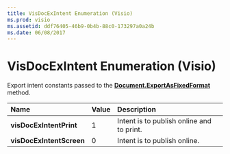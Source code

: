 ```yaml
---
title: VisDocExIntent Enumeration (Visio)
ms.prod: visio
ms.assetid: ddf76405-46b9-0b4b-88c0-173297a0a24b
ms.date: 06/08/2017
---
```



# VisDocExIntent Enumeration (Visio)

Export intent constants passed to the  **[Document.ExportAsFixedFormat](Visio.Document.ExportAsFixedFormat.md)** method.



|**Name**|**Value**|**Description**|
|:-----|:-----|:-----|
| **visDocExIntentPrint**|1|Intent is to publish online and to print.|
| **visDocExIntentScreen**|0|Intent is to publish online.|


